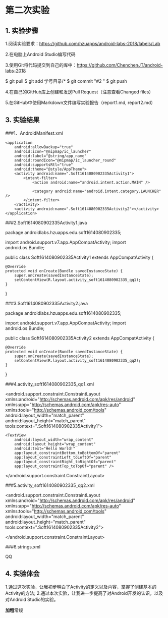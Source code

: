 # 第二次实验 

## 1. 实验步骤
1.阅读实验要求：https://github.com/hzuapps/android-labs-2018/labels/Lab

2.在电脑上Android Studio编写代码

3.使用Git将代码提交到自己的库中：https://github.com/ChenchenJT/android-labs-2018

$ git pull
$ git add 学号目录/*
$ git commit "#2 "
$ git push

4.在自己的GitHub库上创建和发送Pull Request（注意查看Changed files）

5.在GitHub中使用Markdown文件编写实验报告（report1.md, report2.md）


## 3. 实验结果

###1、AndroidManifest.xml

<?xml version="1.0" encoding="utf-8"?>
<manifest xmlns:android="http://schemas.android.com/apk/res/android"
    package="androidlabs.hzuapps.edu.soft1614080902335">

    <application
        android:allowBackup="true"
        android:icon="@mipmap/ic_launcher"
        android:label="@string/app_name"
        android:roundIcon="@mipmap/ic_launcher_round"
        android:supportsRtl="true"
        android:theme="@style/AppTheme">
        <activity android:name=".Soft1614080902335Activity1">
            <intent-filter>
                <action android:name="android.intent.action.MAIN" />

                <category android:name="android.intent.category.LAUNCHER" />
            </intent-filter>
        </activity>
        <activity android:name=".Soft1614080902335Activity2"></activity>
    </application>

</manifest>

###2.Soft1614080902335Activity1.java

package androidlabs.hzuapps.edu.soft1614080902335;

import android.support.v7.app.AppCompatActivity;
import android.os.Bundle;

public class Soft1614080902335Activity1 extends AppCompatActivity {

    @Override
    protected void onCreate(Bundle savedInstanceState) {
        super.onCreate(savedInstanceState);
        setContentView(R.layout.activity_soft1614080902335_qq1);
    }
}

###3.Soft1614080902335Activity2.java

package androidlabs.hzuapps.edu.soft1614080902335;

import android.support.v7.app.AppCompatActivity;
import android.os.Bundle;

public class Soft1614080902335Activity2 extends AppCompatActivity {

    @Override
    protected void onCreate(Bundle savedInstanceState) {
        super.onCreate(savedInstanceState);
        setContentView(R.layout.activity_soft1614080902335_qq2);
    }
}

###4.activity_soft1614080902335_qq1.xml

<?xml version="1.0" encoding="utf-8"?>
<android.support.constraint.ConstraintLayout xmlns:android="http://schemas.android.com/apk/res/android"
    xmlns:app="http://schemas.android.com/apk/res-auto"
    xmlns:tools="http://schemas.android.com/tools"
    android:layout_width="match_parent"
    android:layout_height="match_parent"
    tools:context=".Soft1614080902335Activity1">

    <TextView
        android:layout_width="wrap_content"
        android:layout_height="wrap_content"
        android:text="Hello World!"
        app:layout_constraintBottom_toBottomOf="parent"
        app:layout_constraintLeft_toLeftOf="parent"
        app:layout_constraintRight_toRightOf="parent"
        app:layout_constraintTop_toTopOf="parent" />

</android.support.constraint.ConstraintLayout>

###5.activity_soft1614080902335_qq2.xml

<?xml version="1.0" encoding="utf-8"?>
<android.support.constraint.ConstraintLayout xmlns:android="http://schemas.android.com/apk/res/android"
    xmlns:app="http://schemas.android.com/apk/res-auto"
    xmlns:tools="http://schemas.android.com/tools"
    android:layout_width="match_parent"
    android:layout_height="match_parent"
    tools:context=".Soft1614080902335Activity2">

</android.support.constraint.ConstraintLayout>

###6.strings.xml

<resources>
   <string name="app_name">QQ</string>
</resources>


## 4. 实验体会
1.通过这次实验，让我初步明白了Activity的定义以及内容，掌握了创建基本的Activity的方法;
2.通过本次实验，让我进一步提高了对Android开发的认识，以及对Android Studio的实验。

**加粗**常规
